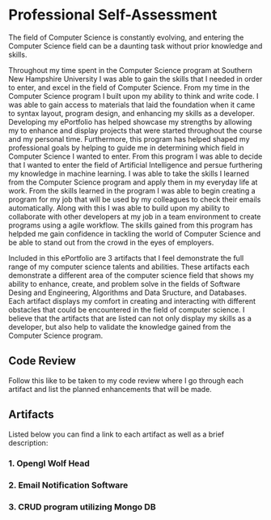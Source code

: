 # Professional Self-Assessment

The field of Computer Science is constantly evolving, and entering the Computer Science field can be a daunting task without prior knowledge and skills.

Throughout my time spent in the Computer Science program at Southern New Hampshire University I was able to gain the skills that I needed in order to enter, and excel in the field of Computer Science. From my time in the Computer Science program I built upon my ability to think and write code. I was able to gain access to materials that laid the foundation when it came to syntax layout, program design, and enhancing my skills as a developer. Developing my ePortfolio has helped showcase my strengths by allowing my to enhance and display projects that were started throughout the course and my personal time. Furthermore, this program has helped shaped my professional goals by helping to guide me in determining which field in Computer Science I wanted to enter. From this program I was able to decide that I wanted to enter the field of Artificial Intelligence and persue furthering my knowledge in machine learning. I was able to take the skills I learned from the Computer Science program and apply them in my everyday life at work. From the skills learned in the program I was able to begin creating a program for my job that will be used by my colleagues to check their emails automatically. Along with this I was able to build upon my ability to collaborate with other developers at my job in a team environment to create programs using a agile workflow. The skills gained from this program has helpded me gain confidence in tackling the world of Computer Science and be able to stand out from the crowd in the eyes of employers. 

Included in this ePortfolio are 3 artifacts that I feel demonstrate the full range of my computer science talents and abilities. These artifacts each demonstrate a different area of the computer science field that shows my ability to enhance, create, and problem solve in the fields of Software Desing and Engineering, Algorithms and Data Sructure, and Databases. Each artifact displays my comfort in creating and interacting with different obstacles that could be encountered in the field of computer science. I believe that the artifacts that are listed can not only display my skills as a developer, but also help to validate the knowledge gained from the Computer Science program.

## Code Review

Follow this like to be taken to my code review where I go through each artifact and list the planned enhancements that will be made. 

## Artifacts

Listed below you can find a link to each artifact as well as a brief description:

### 1. Opengl Wolf Head

### 2. Email Notification Software

### 3. CRUD program utilizing Mongo DB
